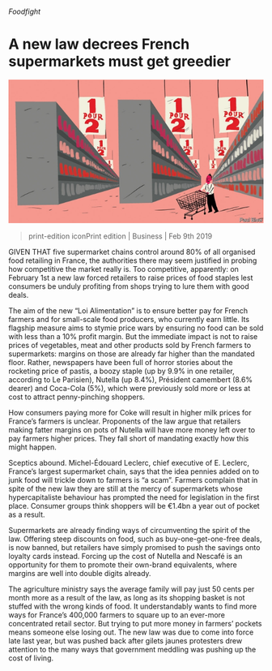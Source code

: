 ###### Foodfight

# A new law decrees French supermarkets must get greedier 

![image](images/20190209_WBD002_0.jpg) 

> print-edition iconPrint edition | Business | Feb 9th 2019 

GIVEN THAT five supermarket chains control around 80% of all organised food retailing in France, the authorities there may seem justified in probing how competitive the market really is. Too competitive, apparently: on February 1st a new law forced retailers to raise prices of food staples lest consumers be unduly profiting from shops trying to lure them with good deals. 

The aim of the new “Loi Alimentation” is to ensure better pay for French farmers and for small-scale food producers, who currently earn little. Its flagship measure aims to stymie price wars by ensuring no food can be sold with less than a 10% profit margin. But the immediate impact is not to raise prices of vegetables, meat and other products sold by French farmers to supermarkets: margins on those are already far higher than the mandated floor. Rather, newspapers have been full of horror stories about the rocketing price of pastis, a boozy staple (up by 9.9% in one retailer, according to Le Parisien), Nutella (up 8.4%), Président camembert (8.6% dearer) and Coca-Cola (5%), which were previously sold more or less at cost to attract penny-pinching shoppers. 

How consumers paying more for Coke will result in higher milk prices for France’s farmers is unclear. Proponents of the law argue that retailers making fatter margins on pots of Nutella will have more money left over to pay farmers higher prices. They fall short of mandating exactly how this might happen. 

Sceptics abound. Michel-Édouard Leclerc, chief executive of E. Leclerc, France’s largest supermarket chain, says that the idea pennies added on to junk food will trickle down to farmers is “a scam”. Farmers complain that in spite of the new law they are still at the mercy of supermarkets whose hypercapitaliste behaviour has prompted the need for legislation in the first place. Consumer groups think shoppers will be €1.4bn a year out of pocket as a result. 

Supermarkets are already finding ways of circumventing the spirit of the law. Offering steep discounts on food, such as buy-one-get-one-free deals, is now banned, but retailers have simply promised to push the savings onto loyalty cards instead. Forcing up the cost of Nutella and Nescafé is an opportunity for them to promote their own-brand equivalents, where margins are well into double digits already. 

The agriculture ministry says the average family will pay just 50 cents per month more as a result of the law, as long as its shopping basket is not stuffed with the wrong kinds of food. It understandably wants to find more ways for France’s 400,000 farmers to square up to an ever-more concentrated retail sector. But trying to put more money in farmers’ pockets means someone else losing out. The new law was due to come into force late last year, but was pushed back after gilets jaunes protesters drew attention to the many ways that government meddling was pushing up the cost of living. 

